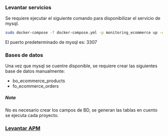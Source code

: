 ### Levantar servicios
Se requiere ejecutar el siguiente comando para disponibilizar el servicio de mysql.

```sh
sudo docker-compose -f docker-compose.yml -p monitoring_ecommerce up -d
```
El puerto predeterminado de mysql es: 3307

### Bases de datos
Una vez que mysql se cuentre disponible, se requiere crear las siguientes base de datos manualmente:
* bo_ecommerce_products
* fo_ecommerce_orders

##### Nota
No es necesario crear los campos de BD, se generan las tablas en cuento se ejecuta cada proyecto.

### [Levantar APM](demo_apm%2FREADME.md)